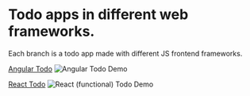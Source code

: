 # Todo apps in different web frameworks. 

Each branch is a todo app made with different JS frontend frameworks.

[Angular Todo](https://todo-in-angular-demo.netlify.app/)
![Angular Todo Demo](https://github.com/Ymirke/todo-app-in-web-frameworks/blob/Angular/angular.gif)

[React Todo](https://react-functional-components.netlify.app/)
![React (functional) Todo Demo](https://github.com/Ymirke/todo-app-in-web-frameworks/blob/React-Functional-Components/react-functional.gif)
